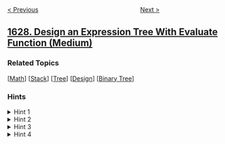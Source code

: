 <!--|This file generated by command(leetcode description); DO NOT EDIT.    |-->
<!--+----------------------------------------------------------------------+-->
<!--|@author    openset <openset.wang@gmail.com>                           |-->
<!--|@link      https://github.com/openset                                 |-->
<!--|@home      https://github.com/openset/leetcode                        |-->
<!--+----------------------------------------------------------------------+-->

[< Previous](../graph-connectivity-with-threshold "Graph Connectivity With Threshold")
　　　　　　　　　　　　　　　　
[Next >](../slowest-key "Slowest Key")

## [1628. Design an Expression Tree With Evaluate Function (Medium)](https://leetcode.com/problems/design-an-expression-tree-with-evaluate-function "设计带解析函数的表达式树")



### Related Topics
  [[Math](../../tag/math/README.md)]
  [[Stack](../../tag/stack/README.md)]
  [[Tree](../../tag/tree/README.md)]
  [[Design](../../tag/design/README.md)]
  [[Binary Tree](../../tag/binary-tree/README.md)]

### Hints
<details>
<summary>Hint 1</summary>
Apply the concept of Polymorphism to get a good design
</details>

<details>
<summary>Hint 2</summary>
Implement the Node class using NumericNode and OperatorNode classes.
</details>

<details>
<summary>Hint 3</summary>
NumericNode only maintains the value and evaluate returns this value.
</details>

<details>
<summary>Hint 4</summary>
OperatorNode Maintains the left and right nodes representing the left and right operands, and the evaluate function applies the operator to them.
</details>
